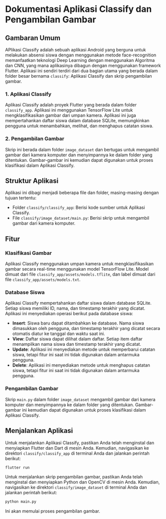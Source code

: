 # Dokumentasi Aplikasi Classify dan Pengambilan Gambar

## Gambaran Umum
  APlikasi Classify adalah sebuah aplikasi Android yang berguna untuk melakukan absensi siswa dengan menggunakan metode face-recognition memanfaatkan teknologi Deep Learning dengan menggunakan Algoritma dan CNN, yang mana aplikasinya dibagun dengan menggunakan framework Flutter. 
Aplikasi ini sendiri terdiri dari dua bagian utama yang berada dalam folder besar bernama `classify`: Aplikasi Classify dan skrip pengambilan gambar.

### 1. Aplikasi Classify
  Aplikasi Classify adalah proyek Flutter yang berada dalam folder `classify_app`. Aplikasi ini menggunakan TensorFlow Lite untuk mengklasifikasikan gambar dari umpan kamera. Aplikasi ini juga mempertahankan daftar siswa dalam database SQLite, memungkinkan pengguna untuk menambahkan, melihat, dan menghapus catatan siswa.

### 2. Pengambilan Gambar
  Skrip ini berada dalam folder `image_dataset` dan bertugas untuk mengambil gambar dari kamera komputer dan menyimpannya ke dalam folder yang ditentukan. Gambar-gambar ini kemudian dapat digunakan untuk proses klasifikasi dalam Aplikasi Classify.

## Struktur Aplikasi
Aplikasi ini dibagi menjadi beberapa file dan folder, masing-masing dengan tujuan tertentu:

- Folder `classify/classify_app`: Berisi kode sumber untuk Aplikasi Classify.
- File `classify/image_dataset/main.py`: Berisi skrip untuk mengambil gambar dari kamera komputer.

## Fitur

### Klasifikasi Gambar
Aplikasi Classify menggunakan umpan kamera untuk mengklasifikasikan gambar secara real-time menggunakan model TensorFlow Lite. Model dimuat dari file `classify_app/assets/models.tflite`, dan label dimuat dari file `classify_app/assets/models.txt`.

### Database Siswa
Aplikasi Classify mempertahankan daftar siswa dalam database SQLite. Setiap siswa memiliki ID, nama, dan timestamp terakhir yang dicatat. Aplikasi ini menyediakan operasi berikut pada database siswa:

- **Insert**: Siswa baru dapat ditambahkan ke database. Nama siswa dimasukkan oleh pengguna, dan timestamp terakhir yang dicatat secara otomatis diatur ke tanggal dan waktu saat ini.
- **View**: Daftar siswa dapat dilihat dalam daftar. Setiap item daftar menampilkan nama siswa dan timestamp terakhir yang dicatat.
- **Update**: Aplikasi ini menyediakan metode untuk memperbarui catatan siswa, tetapi fitur ini saat ini tidak digunakan dalam antarmuka pengguna.
- **Delete**: Aplikasi ini menyediakan metode untuk menghapus catatan siswa, tetapi fitur ini saat ini tidak digunakan dalam antarmuka pengguna.

### Pengambilan Gambar
Skrip `main.py` dalam folder `image_dataset` mengambil gambar dari kamera komputer dan menyimpannya ke dalam folder yang ditentukan. Gambar-gambar ini kemudian dapat digunakan untuk proses klasifikasi dalam Aplikasi Classify.

## Menjalankan Aplikasi
Untuk menjalankan Aplikasi Classify, pastikan Anda telah menginstal dan menyiapkan Flutter dan Dart di mesin Anda. Kemudian, navigasikan ke direktori `classify/classify_app` di terminal Anda dan jalankan perintah berikut:

```bash
flutter run
```

Untuk menjalankan skrip pengambilan gambar, pastikan Anda telah menginstal dan menyiapkan Python dan OpenCV di mesin Anda. Kemudian, navigasikan ke direktori `classify/image_dataset` di terminal Anda dan jalankan perintah berikut:

```bash
python main.py
```

Ini akan memulai proses pengambilan gambar.

